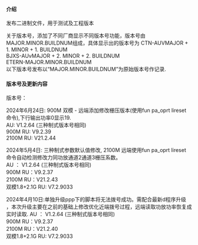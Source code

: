 #### 介绍
发布二进制文件，用于测试及工程版本

关于版本号，添加了不同厂商显示不同版本号功能，版本号由MAJOR.MINOR.BUILDNUM组成，具体显示出的版本号为
CTN-AUVMAJOR + 1. MINOR + 1. BUILDNUM  
BJXS-AUvMAJOR + 2. MINOR + 2. BUILDNUM  
ETERN-MAJOR.MINOR.BUILDNUM  
以下版本号发布以“MAJOR.MINOR.BUILDNUM”为原始版本号作记录.

#### 版本号及更新内容
版本号：  

  2024年6月24日: 900M 双模 - 远端添加修改栅压版本(使用fun pa_oprt lireset 命令),下行输出功率0显示19.  
    AU: V1.2.64  (三种制式版本号相同)  
    900M RU: V9.2.39  
    2100M RU: V21.2.44   
  
  2024年5月4日: 三种制式参数默认值修改, 2100M 远端使用fun pa_oprt lireset 命令自动检测修改力同功放通道2通道3栅压系数。  
    AU ： V1.2.64  (三种制式版本号相同)  
    900M RU：V9.2.37  
	2100M RU：V21.2.43  
	双模1.8+2.1G RU: V7.2.9033  
    
  2024年4月10日:单独升级ppp下的脚本将无法拨号成功。需配合最新d程序升级 ，本次升级主要在之前的基础上修改优化近端拨号过程，远端读取功放功率恢复成实时读取.
	AU ： V1.2.64  (三种制式版本号相同)  
	900M RU：V9.2.37  
	2100M RU：V21.2.40  
	双模1.8+2.1G RU: V7.2.9033  
